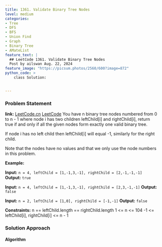 ```yaml
---
title: 1361. Validate Binary Tree Nodes
level: medium
categories:
- Tree
- DFS
- BFS
- Union Find
- Graph
- Binary Tree
- AMateList
feature_text: |
  ## LeetCode 1361. Validate Binary Tree Nodes
  Post by ailswan Aug. 22, 2024
feature_image: "https://picsum.photos/2560/600?image=872"
python_code: >
    class Solution:
   

---
```


### Problem Statement
**link:**
[LeetCode.cn](https://leetcode.cn/problems/validate-binary-tree-nodes/)
[LeetCode](https://leetcode.com/validate-binary-tree-nodes/)
You have n binary tree nodes numbered from 0 to n - 1 where node i has two children leftChild[i] and rightChild[i], return true if and only if all the given nodes form exactly one valid binary tree.

If node i has no left child then leftChild[i] will equal -1, similarly for the right child.

Note that the nodes have no values and that we only use the node numbers in this problem.


**Example:**

**Input:** `n = 4, leftChild = [1,-1,3,-1], rightChild = [2,-1,-1,-1]`
**Output:** `true`

**Input:** `n = 4, leftChild = [1,-1,3,-1], rightChild = [2,3,-1,-1]`
**Output:** `false`

**Input:** `n = 2, leftChild = [1,0], rightChild = [-1,-1]`
**Output:** `false`

**Constraints:**
n == leftChild.length == rightChild.length
1 <= n <= 104
-1 <= leftChild[i], rightChild[i] <= n - 1

### Solution Approach
 
#### Algorithm
 